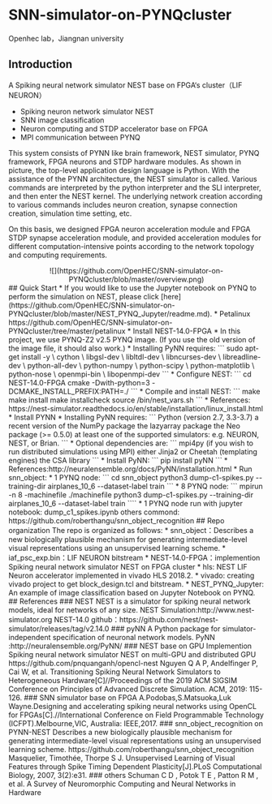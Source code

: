 # SNN-simulator-on-PYNQcluster
Openhec lab，Jiangnan university
## Introduction
A Spiking neural network simulator NEST base on FPGA‘s cluster（LIF NEURON）  
* Spiking neuron network simulator NEST  
* SNN image classification  
* Neuron computing and STDP accelerator base on FPGA  
* MPI communication between PYNQ  

This system consists of PYNN like brain framework, NEST simulator, PYNQ framework, FPGA neurons and STDP hardware modules. As shown in picture, the top-level application design language is Python. With the assistance of the PYNN architecture, the NEST simulator is called. Various commands are interpreted by the python interpreter and the SLI interpreter, and then enter the NEST kernel. The underlying network creation according to various commands includes neuron creation, synapse connection creation, simulation time setting, etc.

On this basis, we designed FPGA neuron acceleration module and FPGA STDP synapse acceleration module, and provided acceleration modules for different computation-intensive points according to the network topology and computing requirements.  
<center>
![](https://github.com/OpenHEC/SNN-simulator-on-PYNQcluster/blob/master/overview.png)
</center>  
## Quick Start
 * If you would like to use the Jupyter notebook on PYNQ to perform the simulation on NEST, please click [here](https://github.com/OpenHEC/SNN-simulator-on-PYNQcluster/blob/master/NEST_PYNQ_Jupyter/readme.md).
 * Petalinux  
 https://github.com/OpenHEC/SNN-simulator-on-PYNQcluster/tree/master/petalinux
 * Install NEST-14.0-FPGA  
   * In this project, we use PYNQ-Z2 v2.5 PYNQ image. (If you use the old version of the image file, it should also work.)
   * Installing PyNN requires: 
   ```
    sudo apt-get install -y \  
    cython \  
    libgsl-dev \  
    libltdl-dev \  
    libncurses-dev \  
    libreadline-dev \  
    python-all-dev \  
    python-numpy \  
    python-scipy \  
    python-matplotlib \  
    python-nose \  
    openmpi-bin \  
    libopenmpi-dev
    ```
   * Configure NEST:  
    ```
    cd NEST-14.0-FPGA  
    cmake -Dwith-python=3 -DCMAKE_INSTALL_PREFIX:PATH=./ </path/to/NEST/src>  
    ```
   * Compile and install NEST:  
    ```
    make  
    make install  
    make installcheck  
    source </path/to/nest_install_dir>/bin/nest_vars.sh  
   ```
   * References: https://nest-simulator.readthedocs.io/en/stable/installation/linux_install.html
 * Install PYNN  
   * Installing PyNN requires:    
    ```
    Python (version 2.7, 3.3-3.7)  
    a recent version of the NumPy package  
    the lazyarray package  
    the Neo package (>= 0.5.0)  
    at least one of the supported simulators: e.g. NEURON, NEST, or Brian.  
   ```
   * Optional dependencies are:    
    ```
    mpi4py (if you wish to run distributed simulations using MPI)  
    either Jinja2 or Cheetah (templating engines)  
    the CSA library  
    ```
    * Install PyNN:  
    ```
    pip install pyNN    
    ```
    * References:http://neuralensemble.org/docs/PyNN/installation.html  
 * Run snn_object:
    * 1 PYNQ node:
     ```
    cd snn_object
    python3 dump-c1-spikes.py --training-dir airplanes_10_6 --dataset-label train
    ```
    * 8 PYNQ node:
    ```
    mpirun -n 8 -machinefile ./machinefile python3 dump-c1-spikes.py --training-dir airplanes_10_6 --dataset-label train
    ````
    * 1 PYNQ node run with jupyter notebook:
    dump_c1_spikes.ipynb  
   others commond: https://github.com/roberthangu/snn_object_recognition 
## Repo organization
The repo is organized as follows:
 * snn_object：Describes a new biologically plausible mechanism for generating intermediate-level visual representations using an          unsupervised learning scheme.
   * iaf_psc_exp.bin：LIF NEURON bitstream
 * NEST-14.0-FPGA：implemention Spiking neural network simulator NEST on FPGA cluster  
 * hls: NEST LIF Neuron accelerator implemented in vivado HLS 2018.2.  
 * vivado: creating vivado project to get block_design.tcl and bitstream.
 * NEST_PYNQ_Jupyter: An example of image classification based on Jupyter Notebook on PYNQ.
## References
### NEST  
NEST is a simulator for spiking neural network models, ideal for networks of any size.  
NEST Simulation:http://www.nest-simulator.org    
NEST-14.0 github：https://github.com/nest/nest-simulator/releases/tag/v2.14.0  
### pyNN  
A Python package for simulator-independent specification of neuronal network models.  
PyNN :http://neuralensemble.org/PyNN/  
### NEST base on GPU  
Implemention Spiking neural network simulator NEST on multi-GPU and distributed GPU  
https://github.com/pnquanganh/opencl-nest  
Nguyen Q A P, Andelfinger P, Cai W, et al. Transitioning Spiking Neural Network Simulators to Heterogeneous Hardware[C]//Proceedings of the 2019 ACM SIGSIM Conference on Principles of Advanced Discrete Simulation. ACM, 2019: 115-126.
### SNN simulator base on FPGA
A.Podobas,S.Matsuoka,Luk Wayne.Designing and accelerating spiking neural networks using OpenCL for FPGAs[C].//International   Conference on Field Programmable Technology (ICFPT).Melbourne,VIC, Australia: IEEE,2017.  
### snn_object_recognition on PYNN-NEST  
Describes a new biologically plausible mechanism for generating intermediate-level visual representations using an unsupervised learning   scheme.  
https://github.com/roberthangu/snn_object_recognition  
Masquelier, Timothée, Thorpe S J. Unsupervised Learning of Visual Features through Spike Timing Dependent Plasticity[J].PLoS     Computational Biology, 2007, 3(2):e31.  
### others
Schuman C D , Potok T E , Patton R M , et al. A Survey of Neuromorphic Computing and Neural Networks in Hardware
